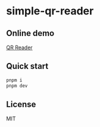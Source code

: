 # simple-qr-reader

## Online demo

[QR Reader](https://codesandbox.io/s/github/acgotaku/simple-qr-reader)

## Quick start

```bash
pnpm i
pnpm dev
```

## License

MIT
